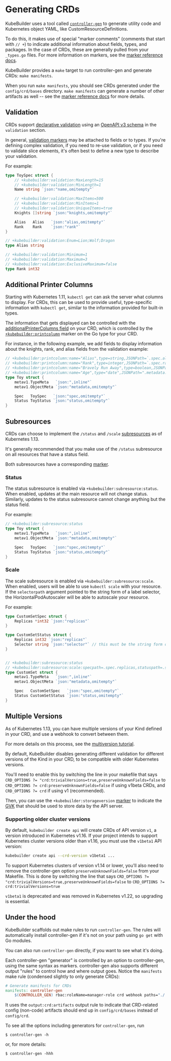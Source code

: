 # Generating CRDs

KubeBuilder uses a tool called [`controller-gen`][controller-tools] to
generate utility code and Kubernetes object YAML, like
CustomResourceDefinitions.

To do this, it makes use of special "marker comments" (comments that start
with `// +`) to indicate additional information about fields, types, and
packages.  In the case of CRDs, these are generally pulled from your
`_types.go` files.  For more information on markers, see the [marker
reference docs][marker-ref].

KubeBuilder provides a `make` target to run controller-gen and generate
CRDs: `make manifests`.

When you run `make manifests`, you should see CRDs generated under the
`config/crd/bases` directory.  `make manifests` can generate a number of
other artifacts as well -- see the [marker reference docs][marker-ref] for
more details.

## Validation

CRDs support [declarative validation][kube-validation] using an [OpenAPI
v3 schema][openapi-schema] in the `validation` section.

In general, [validation markers](./markers/crd-validation.md) may be
attached to fields or to types. If you're defining complex validation, if
you need to re-use validation, or if you need to validate slice elements,
it's often best to define a new type to describe your validation.

For example:

```go
type ToySpec struct {
	// +kubebuilder:validation:MaxLength=15
	// +kubebuilder:validation:MinLength=1
	Name string `json:"name,omitempty"`

	// +kubebuilder:validation:MaxItems=500
	// +kubebuilder:validation:MinItems=1
	// +kubebuilder:validation:UniqueItems=true
	Knights []string `json:"knights,omitempty"`

	Alias   Alias   `json:"alias,omitempty"`
	Rank    Rank    `json:"rank"`
}

// +kubebuilder:validation:Enum=Lion;Wolf;Dragon
type Alias string

// +kubebuilder:validation:Minimum=1
// +kubebuilder:validation:Maximum=3
// +kubebuilder:validation:ExclusiveMaximum=false
type Rank int32

```

## Additional Printer Columns

Starting with Kubernetes 1.11, `kubectl get` can ask the server what
columns to display.  For CRDs, this can be used to provide useful,
type-specific information with `kubectl get`, similar to the information
provided for built-in types.

The information that gets displayed can be controlled with the
[additionalPrinterColumns field][kube-additional-printer-columns] on your
CRD, which is controlled by the
[`+kubebuilder:printcolumn`][crd-markers] marker on the Go type for
your CRD.

For instance, in the following example, we add fields to display
information about the knights, rank, and alias fields from the validation
example:

```go
// +kubebuilder:printcolumn:name="Alias",type=string,JSONPath=`.spec.alias`
// +kubebuilder:printcolumn:name="Rank",type=integer,JSONPath=`.spec.rank`
// +kubebuilder:printcolumn:name="Bravely Run Away",type=boolean,JSONPath=`.spec.knights[?(@ == "Sir Robin")]`,description="when danger rears its ugly head, he bravely turned his tail and fled",priority=10
// +kubebuilder:printcolumn:name="Age",type="date",JSONPath=".metadata.creationTimestamp"
type Toy struct {
	metav1.TypeMeta   `json:",inline"`
	metav1.ObjectMeta `json:"metadata,omitempty"`

	Spec   ToySpec   `json:"spec,omitempty"`
	Status ToyStatus `json:"status,omitempty"`
}

```

## Subresources

CRDs can choose to implement the `/status` and `/scale`
[subresources][kube-subresources] as of Kubernetes 1.13.

It's generally recommended that you make use of the `/status` subresource
on all resources that have a status field.

Both subresources have a corresponding [marker][crd-markers].

### Status

The status subresource is enabled via `+kubebuilder:subresource:status`.
When enabled, updates at the main resource will not change status.
Similarly, updates to the status subresource cannot change anything but
the status field.

For example:

```go
// +kubebuilder:subresource:status
type Toy struct {
	metav1.TypeMeta   `json:",inline"`
	metav1.ObjectMeta `json:"metadata,omitempty"`

	Spec   ToySpec   `json:"spec,omitempty"`
	Status ToyStatus `json:"status,omitempty"`
}
```

### Scale

The scale subresource is enabled via `+kubebuilder:subresource:scale`.
When enabled, users will be able to use `kubectl scale` with your
resource.  If the `selectorpath` argument pointed to the string form of
a label selector, the HorizontalPodAutoscaler will be able to autoscale
your resource.

For example:

```go
type CustomSetSpec struct {
	Replicas *int32 `json:"replicas"`
}

type CustomSetStatus struct {
	Replicas int32 `json:"replicas"`
    Selector string `json:"selector"` // this must be the string form of the selector
}


// +kubebuilder:subresource:status
// +kubebuilder:subresource:scale:specpath=.spec.replicas,statuspath=.status.replicas,selectorpath=.status.selector
type CustomSet struct {
	metav1.TypeMeta   `json:",inline"`
	metav1.ObjectMeta `json:"metadata,omitempty"`

	Spec   CustomSetSpec   `json:"spec,omitempty"`
	Status CustomSetStatus `json:"status,omitempty"`
}
```

## Multiple Versions

As of Kubernetes 1.13, you can have multiple versions of your Kind defined
in your CRD, and use a webhook to convert between them.

For more details on this process, see the [multiversion
tutorial](/multiversion-tutorial/tutorial.md).

By default, KubeBuilder disables generating different validation for
different versions of the Kind in your CRD, to be compatible with older
Kubernetes versions.

You'll need to enable this by switching the line in your makefile that
says `CRD_OPTIONS ?= "crd:trivialVersions=true,preserveUnknownFields=false`
to `CRD_OPTIONS ?= crd:preserveUnknownFields=false` if using v1beta CRDs,
and `CRD_OPTIONS ?= crd` if using v1 (recommended).

Then, you can use the `+kubebuilder:storageversion` [marker][crd-markers]
to indicate the [GVK](/cronjob-tutorial/gvks.md "Group-Version-Kind") that
should be used to store data by the API server.

### Supporting older cluster versions

By default, `kubebuilder create api` will create CRDs of API version `v1`,
a version introduced in Kubernetes v1.16. If your project intends to support
Kubernetes cluster versions older than v1.16, you must use the `v1beta1` API version:

```sh
kubebuilder create api --crd-version v1beta1 ...
```

To support Kubernetes clusters of version v1.14 or lower, you'll also need to
remove the controller-gen option `preserveUnknownFields=false` from your Makefile.
This is done by switching the line that says
`CRD_OPTIONS ?= "crd:trivialVersions=true,preserveUnknownFields=false`
to `CRD_OPTIONS ?= crd:trivialVersions=true`

<aside class="note">

`v1beta1` is deprecated and was removed in Kubernetes v1.22, so upgrading is essential.

</aside>

## Under the hood

KubeBuilder scaffolds out make rules to run `controller-gen`.  The rules
will automatically install controller-gen if it's not on your path using
`go get` with Go modules.

You can also run `controller-gen` directly, if you want to see what it's
doing.

Each controller-gen "generator" is controlled by an option to
controller-gen, using the same syntax as markers. controller-gen
also supports different output "rules" to control how and where output goes.
Notice the `manifests` make rule (condensed slightly to only generate CRDs):

```makefile
# Generate manifests for CRDs
manifests: controller-gen
	$(CONTROLLER_GEN) rbac:roleName=manager-role crd webhook paths="./..." output:crd:artifacts:config=config/crd/bases
```

It uses the `output:crd:artifacts` output rule to indicate that
CRD-related config (non-code) artifacts should end up in
`config/crd/bases` instead of `config/crd`.

To see all the options including generators for `controller-gen`, run

```shell
$ controller-gen -h
```

or, for more details:

```shell
$ controller-gen -hhh
```

[marker-ref]: ./markers.md "Markers for Config/Code Generation"

[kube-validation]: https://kubernetes.io/docs/tasks/access-kubernetes-api/custom-resources/custom-resource-definitions/#validation "Custom Resource Definitions: Validation"

[openapi-schema]: https://github.com/OAI/OpenAPI-Specification/blob/master/versions/3.0.0.md#schemaObject "OpenAPI v3"

[kube-additional-printer-columns]: https://kubernetes.io/docs/tasks/access-kubernetes-api/custom-resources/custom-resource-definitions/#additional-printer-columns "Custom Resource Definitions: Additional Printer Columns"

[kube-subresources]: https://kubernetes.io/docs/tasks/access-kubernetes-api/custom-resources/custom-resource-definitions/#status-subresource "Custom Resource Definitions: Status Subresource"

[crd-markers]: ./markers/crd.md "CRD Generation"

[controller-tools]: https://sigs.k8s.io/controller-tools "Controller Tools"
